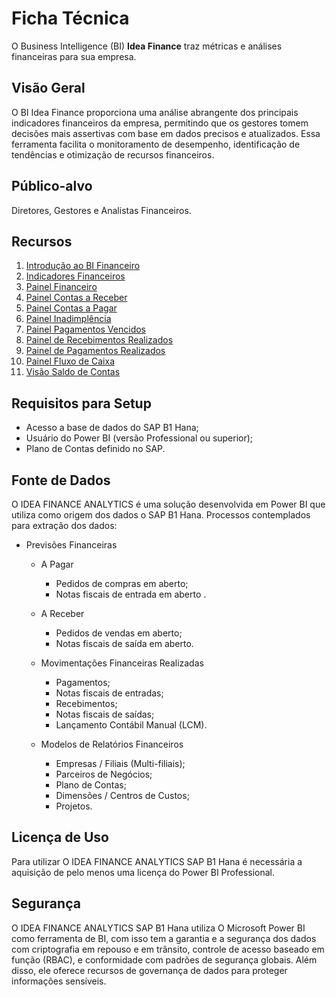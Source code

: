 # Ficha Técnica

O Business Intelligence (BI) **Idea Finance** traz métricas e análises financeiras para sua empresa.

## Visão Geral

O BI Idea Finance proporciona uma análise abrangente dos principais indicadores financeiros da empresa, permitindo que os gestores tomem decisões mais assertivas com base em dados precisos e atualizados. Essa ferramenta facilita o monitoramento de desempenho, identificação de tendências e otimização de recursos financeiros.

## Público-alvo

Diretores, Gestores e Analistas Financeiros.

## Recursos

1. [Introdução ao BI Financeiro](./intro.md)
2. [Indicadores Financeiros](./indicadores_caixas.md)
3. [Painel Financeiro](./painel_financeiro.md)
4. [Painel Contas a Receber](./contas_a_receber.md)
5. [Painel Contas a Pagar](./contas_a_pagar.md)
6. [Painel Inadimplência](./inadimplencia.md)
7. [Painel Pagamentos Vencidos](./pagamentos_vencidos.md)
8. [Painel de Recebimentos Realizados](./painel_recebimentos_realizados.md)
9. [Painel de Pagamentos Realizados](./painel_pagamentos_realizados.md)
10. [Painel Fluxo de Caixa](./fluxo_caixa.md)
11. [Visão Saldo de Contas](./saldo_contas.md)

## Requisitos para Setup

- Acesso a base de dados do SAP B1 Hana;
- Usuário do Power BI (versão Professional ou superior);
- Plano de Contas definido no SAP.

## Fonte de Dados

O IDEA FINANCE ANALYTICS é uma solução desenvolvida em Power BI que utiliza como origem dos dados o SAP B1 Hana.
Processos contemplados para extração dos dados: 

- Previsões Financeiras
  - A Pagar
    - Pedidos de compras em aberto;
    - Notas fiscais de entrada em aberto .

  - A Receber
    - Pedidos de vendas em aberto;
    - Notas fiscais de saída em aberto.

  - Movimentações Financeiras Realizadas
    - Pagamentos;
    - Notas fiscais de entradas;
    - Recebimentos;
    - Notas fiscais de saídas;
    - Lançamento Contábil Manual (LCM).

  - Modelos de Relatórios Financeiros
    - Empresas / Filiais (Multi-filiais);
    - Parceiros de Negócios;
    - Plano de Contas;
    - Dimensões / Centros de Custos;
    - Projetos.
    
## Licença de Uso

Para utilizar O IDEA FINANCE ANALYTICS SAP B1 Hana é necessária a aquisição de pelo menos uma licença do Power BI Professional.

## Segurança

O IDEA FINANCE ANALYTICS SAP B1 Hana utiliza O Microsoft Power BI como ferramenta de BI, com isso tem a garantia e a segurança dos dados com criptografia em repouso e em trânsito, controle de acesso baseado em função (RBAC), e conformidade com padrões de segurança globais. Além disso, ele oferece recursos de governança de dados para proteger informações sensíveis.

